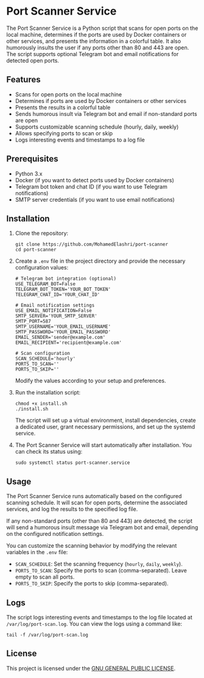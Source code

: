 
# Port Scanner Service

The Port Scanner Service is a Python script that scans for open ports on the local machine, determines if the ports are used by Docker containers or other services, and presents the information in a colorful table. It also humorously insults the user if any ports other than 80 and 443 are open. The script supports optional Telegram bot and email notifications for detected open ports.

## Features

- Scans for open ports on the local machine
- Determines if ports are used by Docker containers or other services
- Presents the results in a colorful table
- Sends humorous insult via Telegram bot and email if non-standard ports are open
- Supports customizable scanning schedule (hourly, daily, weekly)
- Allows specifying ports to scan or skip
- Logs interesting events and timestamps to a log file

## Prerequisites

- Python 3.x
- Docker (if you want to detect ports used by Docker containers)
- Telegram bot token and chat ID (if you want to use Telegram notifications)
- SMTP server credentials (if you want to use email notifications)

## Installation

1. Clone the repository:
   ```
   git clone https://github.com/MohamedElashri/port-scanner
   cd port-scanner
   ```

2. Create a `.env` file in the project directory and provide the necessary configuration values:
   ```
   # Telegram bot integration (optional)
   USE_TELEGRAM_BOT=False
   TELEGRAM_BOT_TOKEN='YOUR_BOT_TOKEN'
   TELEGRAM_CHAT_ID='YOUR_CHAT_ID'

   # Email notification settings
   USE_EMAIL_NOTIFICATION=False
   SMTP_SERVER='YOUR_SMTP_SERVER'
   SMTP_PORT=587
   SMTP_USERNAME='YOUR_EMAIL_USERNAME'
   SMTP_PASSWORD='YOUR_EMAIL_PASSWORD'
   EMAIL_SENDER='sender@example.com'
   EMAIL_RECIPIENT='recipient@example.com'

   # Scan configuration
   SCAN_SCHEDULE='hourly'
   PORTS_TO_SCAN=''
   PORTS_TO_SKIP=''
   ```

   Modify the values according to your setup and preferences.

3. Run the installation script:
   ```
   chmod +x install.sh
   ./install.sh
   ```

   The script will set up a virtual environment, install dependencies, create a dedicated user, grant necessary permissions, and set up the systemd service.

4. The Port Scanner Service will start automatically after installation. You can check its status using:
   ```
   sudo systemctl status port-scanner.service
   ```

## Usage

The Port Scanner Service runs automatically based on the configured scanning schedule. It will scan for open ports, determine the associated services, and log the results to the specified log file.

If any non-standard ports (other than 80 and 443) are detected, the script will send a humorous insult message via Telegram bot and email, depending on the configured notification settings.

You can customize the scanning behavior by modifying the relevant variables in the `.env` file:
- `SCAN_SCHEDULE`: Set the scanning frequency (`hourly`, `daily`, `weekly`).
- `PORTS_TO_SCAN`: Specify the ports to scan (comma-separated). Leave empty to scan all ports.
- `PORTS_TO_SKIP`: Specify the ports to skip (comma-separated).

## Logs

The script logs interesting events and timestamps to the log file located at `/var/log/port-scan.log`. You can view the logs using a command like:
```
tail -f /var/log/port-scan.log
```

## License

This project is licensed under the [GNU GENERAL PUBLIC LICENSE](LICENSE).

